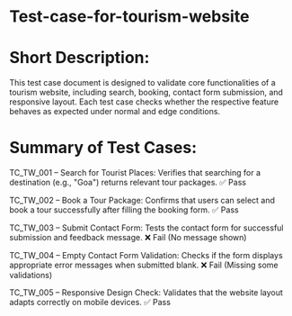 # Test-case-for-tourism-website
# Short Description:
This test case document is designed to validate core functionalities of a tourism website, including search, booking, contact form submission, and responsive layout. Each test case checks whether the respective feature behaves as expected under normal and edge conditions.

# Summary of Test Cases:
TC_TW_001 – Search for Tourist Places: Verifies that searching for a destination (e.g., "Goa") returns relevant tour packages. ✅ Pass

TC_TW_002 – Book a Tour Package: Confirms that users can select and book a tour successfully after filling the booking form. ✅ Pass

TC_TW_003 – Submit Contact Form: Tests the contact form for successful submission and feedback message. ❌ Fail (No message shown)

TC_TW_004 – Empty Contact Form Validation: Checks if the form displays appropriate error messages when submitted blank. ❌ Fail (Missing some validations)

TC_TW_005 – Responsive Design Check: Validates that the website layout adapts correctly on mobile devices. ✅ Pass
